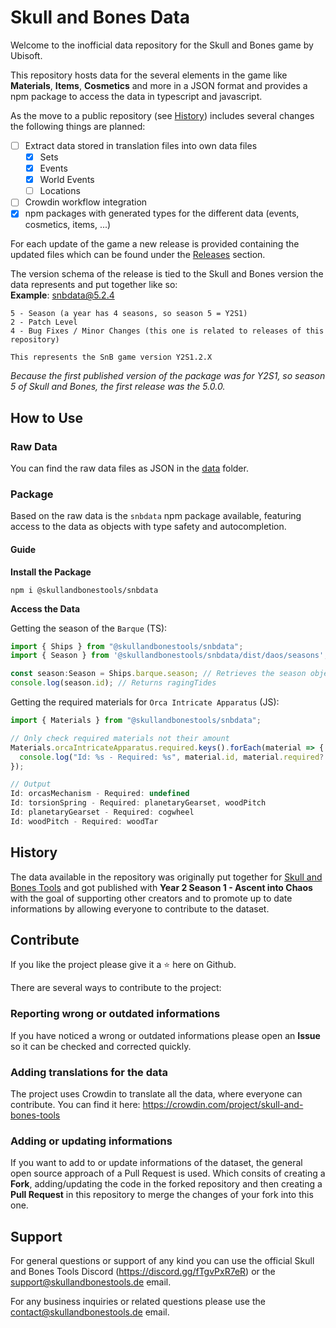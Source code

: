 # Skull and Bones Data

Welcome to the inofficial data repository for the Skull and Bones game by Ubisoft.

This repository hosts data for the several elements in the game like **Materials**, **Items**, **Cosmetics** and more in a JSON format and provides a npm package to access the data in typescript and javascript.

As the move to a public repository (see [History](#history)) includes several changes the following things are planned:
- [ ] Extract data stored in translation files into own data files
  - [x] Sets
  - [x] Events
  - [x] World Events
  - [ ] Locations
- [ ] Crowdin workflow integration
- [x] npm packages with generated types for the different data (events, cosmetics, items, ...)

For each update of the game a new release is provided containing the updated files which can be found under the [Releases](https://github.com/SkullAndBonesTools/SkullAndBonesData/releases) section.

The version schema of the release is tied to the Skull and Bones version the data represents and put together like so:\
**Example**: snbdata@5.2.4
```
5 - Season (a year has 4 seasons, so season 5 = Y2S1)
2 - Patch Level
4 - Bug Fixes / Minor Changes (this one is related to releases of this repository)

This represents the SnB game version Y2S1.2.X
```

*Because the first published version of the package was for Y2S1, so season 5 of Skull and Bones, the first release was the 5.0.0.*

## How to Use
### Raw Data
You can find the raw data files as JSON in the [data](https://github.com/SkullAndBonesTools/SkullAndBonesData/tree/master/data) folder.

### Package
Based on the raw data is the `snbdata` npm package available, featuring access to the data as objects with type safety and autocompletion.

#### Guide
**Install the Package**
```
npm i @skullandbonestools/snbdata
```

**Access the Data**

Getting the season of the `Barque` (TS):
```typescript
import { Ships } from "@skullandbonestools/snbdata";
import { Season } from '@skullandbonestools/snbdata/dist/daos/seasons';

const season:Season = Ships.barque.season; // Retrieves the season object for the barque
console.log(season.id); // Returns ragingTides
```

Getting the required materials for `Orca Intricate Apparatus` (JS):
```javascript
import { Materials } from "@skullandbonestools/snbdata";

// Only check required materials not their amount
Materials.orcaIntricateApparatus.required.keys().forEach(material => {
  console.log("Id: %s - Required: %s", material.id, material.required?.keys().map((m) => m.id).toArray().join(", "));
});

// Output
Id: orcasMechanism - Required: undefined
Id: torsionSpring - Required: planetaryGearset, woodPitch
Id: planetaryGearset - Required: cogwheel
Id: woodPitch - Required: woodTar
```

## History
The data available in the repository was originally put together for [Skull and Bones Tools](https://skullandbonestools.de) and got published with **Year 2 Season 1 - Ascent into Chaos** with the goal of supporting other creators and to promote up to date informations by allowing everyone to contribute to the dataset. 

## Contribute
If you like the project please give it a ⭐ here on Github.

There are several ways to contribute to the project:

### Reporting wrong or outdated informations
If you have noticed a wrong or outdated informations please open an **Issue** so it can be checked and corrected quickly.

### Adding translations for the data
The project uses Crowdin to translate all the data, where everyone can contribute.
You can find it here: https://crowdin.com/project/skull-and-bones-tools

### Adding or updating informations
If you want to add to or update informations of the dataset, the general open source approach of a Pull Request is used.
Which consits of creating a **Fork**, adding/updating the code in the forked repository and then creating a **Pull Request** in this repository to merge the changes of your fork into this one.


## Support
For general questions or support of any kind you can use the official Skull and Bones Tools Discord (https://discord.gg/fTgvPxR7eR) or the support@skullandbonestools.de email.

For any business inquiries or related questions please use the contact@skullandbonestools.de email.